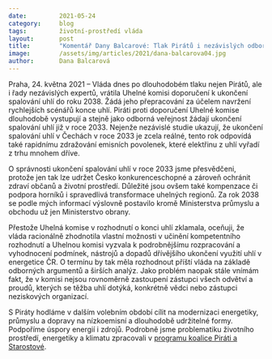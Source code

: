 ```yaml
---
date:         2021-05-24
category:     blog
tags:         životní-prostředí vláda
layout:       post
title:        "Komentář Dany Balcarové: Tlak Pirátů i nezávislých odborníků se vyplatil: Uhelná komise musí připravit scénář rychlejšího konce uhlí, rok 2038 je pozdě"
image:        /assets/img/articles/2021/dana-balcarova04.jpg
author:       Dana Balcarová
---
```

 


Praha, 24. května 2021 – Vláda dnes po dlouhodobém tlaku nejen Pirátů, ale i řady nezávislých expertů, vrátila Uhelné komisi doporučení k ukončení spalování uhlí do roku 2038. Žádá jeho přepracování za účelem navržení rychlejších scénářů konce uhlí. Piráti proti doporučení Uhelné komise dlouhodobě vystupují a stejně jako odborná veřejnost žádají ukončení spalování uhlí již v roce 2033. Nejenže nezávislé studie ukazují, že ukončení spalování uhlí v Čechách v roce 2033 je zcela reálné, tento rok odpovídá také rapidnímu zdražování emisních povolenek, které elektřinu z uhlí vyřadí z trhu mnohem dříve. 

O správnosti ukončení spalování uhlí v roce 2033 jsme přesvědčeni, protože jen tak lze udržet Česko konkurenceschopné a zároveň ochránit zdraví občanů a životní prostředí. Důležité jsou ovšem také kompenzace či podpora horníků i spravedlivá transformace uhelných regionů. Za rok 2038 se podle mých informací výslovně postavilo kromě Ministerstva průmyslu a obchodu už jen Ministerstvo obrany.

Přestože Uhelná komise v rozhodnutí o konci uhlí zklamala, oceňuji, že vláda racionálně zhodnotila vlastní možnosti v učinění kompetentního rozhodnutí a Uhelnou komisi vyzvala k podrobnějšímu rozpracování a vyhodnocení podmínek, nástrojů a dopadů dřívějšího ukončení využití uhlí v energetice ČR. O termínu by tak měla rozhodnout příští vláda na základě odborných argumentů a širších analýz. Jako problém naopak stále vnímám fakt, že v komisi nejsou rovnoměrně zastoupení zástupci všech odvětví a proudů, kterých se těžba uhlí dotýká, konkrétně vědci nebo zástupci neziskových organizací. 

S Piráty hodláme v dalším volebním období cílit na modernizaci energetiky, průmyslu a dopravy na nízkoemisní a dlouhodobě udržitelné formy. Podpoříme úspory energií i zdrojů. Podrobně jsme problematiku životního prostředí, energetiky a klimatu zpracovali v [programu koalice Piráti a Starostové](https://www.piratiastarostove.cz/program/plan/duraz-na-klima/). 
